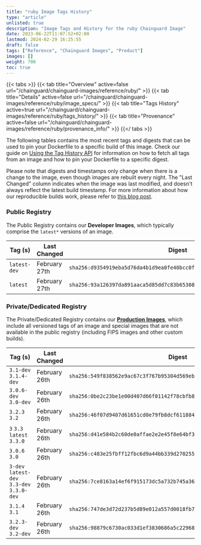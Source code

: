 ```yaml
---
title: "ruby Image Tags History"
type: "article"
unlisted: true
description: "Image Tags and History for the ruby Chainguard Image"
date: 2023-06-22T11:07:52+02:00
lastmod: 2024-02-29 16:25:55
draft: false
tags: ["Reference", "Chainguard Images", "Product"]
images: []
weight: 700
toc: true
---
```


{{< tabs >}}
{{< tab title="Overview" active=false url="/chainguard/chainguard-images/reference/ruby/" >}}
{{< tab title="Details" active=false url="/chainguard/chainguard-images/reference/ruby/image_specs/" >}}
{{< tab title="Tags History" active=true url="/chainguard/chainguard-images/reference/ruby/tags_history/" >}}
{{< tab title="Provenance" active=false url="/chainguard/chainguard-images/reference/ruby/provenance_info/" >}}
{{</ tabs >}}

The following tables contains the most recent tags and digests that can be used to pin your Dockerfile to a specific build of this image. Check our guide on [Using the Tag History API](/chainguard/chainguard-images/using-the-tag-history-api/) for information on how to fetch all tags from an image and how to pin your Dockerfile to a specific digest.

Please note that digests and timestamps only change when there is a change to the image, even though images are rebuilt every night. The "Last Changed" column indicates when the image was last modified, and doesn't always reflect the latest build timestamp. For more information about how our reproducible builds work, please refer to [this blog post](https://www.chainguard.dev/unchained/reproducing-chainguards-reproducible-image-builds).

### Public Registry
The Public Registry contains our **Developer Images**, which typically comprise the `latest*` versions of an image.

| Tag (s)       | Last Changed  | Digest                                                                    |
|---------------|---------------|---------------------------------------------------------------------------|
|  `latest-dev` | February 27th | `sha256:d9354919eba5d76da4b1d9ea0fe40bcc0fc44adf1f2dc689e2ab7d7b09006151` |
|  `latest`     | February 27th | `sha256:93a126397da891aaca5d85dd7c83b65308fd0f06a3beced83443f2d96eee47b4` |


### Private/Dedicated Registry
The Private/Dedicated Registry contains our **[Production Images](https://www.chainguard.dev/chainguard-images)**, which include all versioned tags of an image and special images that are not available in the public registry (including FIPS images and other custom builds).

| Tag (s)                                     | Last Changed  | Digest                                                                    |
|---------------------------------------------|---------------|---------------------------------------------------------------------------|
|  `3.1-dev` `3.1.4-dev`                      | February 26th | `sha256:549f838562e9ac67c3f767b95304d569ebc9c8eaa61eb42184feb11f816ff7b5` |
|  `3.0.6-dev` `3.0-dev`                      | February 26th | `sha256:0be2c23be1e00d407d66f01142f78cbfb81ace8f9a30aaaad4bb70941f073295` |
|  `3.2.3` `3.2`                              | February 26th | `sha256:46f07d9407d61651cd0e79fb8dcf61188464e74da9069915013a62302371baa0` |
|  `3` `3.3` `latest` `3.3.0`                 | February 26th | `sha256:d41e584b2c60de0affae2e2e45f8e64bf3e764266d4a10be1a109095941fec83` |
|  `3.0.6` `3.0`                              | February 26th | `sha256:c483e25fbff12fbc6d9a44bb339d2702551a2e0159b4409e917db20678276bfb` |
|  `3-dev` `latest-dev` `3.3-dev` `3.3.0-dev` | February 26th | `sha256:7ce8163a14ef6f915173dc5a732b745a3637ffc33fa43b956786d1fe264ec507` |
|  `3.1.4` `3.1`                              | February 26th | `sha256:747de3d72d237b5d89e012a557d0018fb78feeacde5b0a6d5eb51710a41086f6` |
|  `3.2.3-dev` `3.2-dev`                      | February 26th | `sha256:98879c6730ac033d1ef3830686a5c229686097a6f45e9bdedea8534b3b52b049` |

